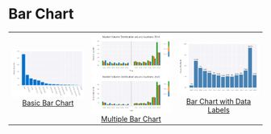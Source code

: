 # Bar Chart

| | | |
|:-------------------------:|:-------------------------:|:-------------------------:|
|[<img src="../assets/img/bar.basic.step.final.png">Basic Bar Chart](./basic)|[<img src="../assets/img/bar.multiple.step.final.png">Multiple Bar Chart](./multiple)|[<img src="../assets/img/bar.dataLabel.step.final.png">Bar Chart with Data Labels](./data_labels)|
